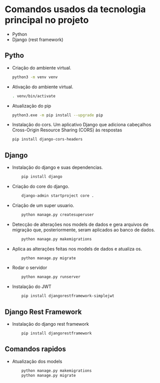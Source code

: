 # Comandos usados da tecnologia principal no projeto

- Python
- Django (rest framework)

## Pytho


- Criação do ambiente virtual.
    ~~~bash
    python3 -m venv venv
    ~~~
- Ativação do ambiente virtual.
    ~~~bash
    . venv/bin/activate
    ~~~
- Atualização do pip
    ~~~bash
    python3.exe -m pip install --upgrade pip
    ~~~
- Instalação do cors. Um aplicativo Django que adiciona cabeçalhos Cross-Origin Resource Sharing (CORS) às respostas
    ~~~bash
    pip install django-cors-headers
    ~~~


## Django

- Instalação do django e suas dependencias.
    ~~~bash
        pip install django
    ~~~

- Criação do core do django.
    ~~~bash
        django-admin startproject core . 
    ~~~
- Criação de um super usuario.
    ~~~bash    
        python manage.py createsuperuser
    ~~~
- Detecção de alterações nos models de dados e gera arquivos de migração que, posteriormente, seram aplicados ao banco de dados.
    ~~~bash    
        python manage.py makemigrations 
    ~~~
- Aplica as alterações feitas nos models de dados e atualiza os.
    ~~~bash    
        python manage.py migrate
    ~~~
- Rodar o servidor 
    ~~~bash    
        python manage.py runserver
    ~~~
- Instalação do JWT
    ~~~bash    
        pip install djangorestframework-simplejwt
    ~~~


## Django Rest Framework

- Instalação do django rest framework
    ~~~bash    
        pip install djangorestframework
    ~~~


## Comandos rapidos

- Atualização dos models

    ~~~bash    
        python manage.py makemigrations 
        python manage.py migrate
    ~~~